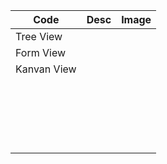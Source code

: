 |Code|Desc|Image|
|-|-|-|
|Tree View|||
|Form View|||
|Kanvan View|||
||||
||||
||||
||||
||||
||||
||||
||||
||||
||||
||||
||||
||||
||||
||||
||||
||||
||||
||||
||||
